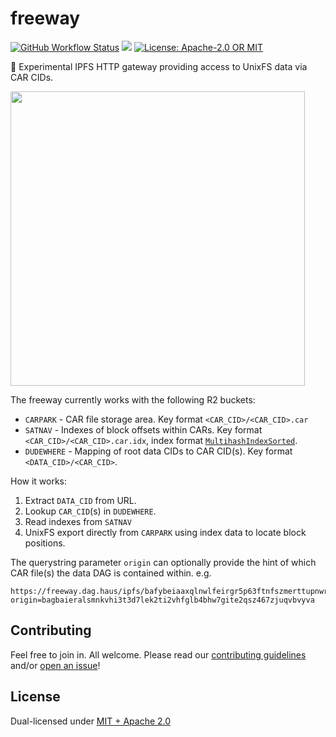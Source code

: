 # freeway

<p>
  <a href="https://github.com/web3-storage/freeway/actions/workflows/test.yaml"><img alt="GitHub Workflow Status" src="https://img.shields.io/github/workflow/status/web3-storage/freeway/Test?style=for-the-badge" /></a>
  <a href="https://discord.com/channels/806902334369824788/864892166470893588"><img src="https://img.shields.io/badge/chat-discord?style=for-the-badge&logo=discord&label=discord&logoColor=ffffff&color=7389D8" /></a>
  <a href="https://github.com/web3-storage/freeway/blob/main/LICENSE.md"><img alt="License: Apache-2.0 OR MIT" src="https://img.shields.io/badge/LICENSE-Apache--2.0%20OR%20MIT-yellow?style=for-the-badge" /></a>
</p>

🧪 Experimental IPFS HTTP gateway providing access to UnixFS data via CAR CIDs.

<img src="https://w3s.link/ipfs/bafybeibbcsx634rh4ignnxwttgj2xbpmc7f42l7zlp2lcuhz2tugjbdaoy/freeway-diagram.png" width="471" />

The freeway currently works with the following R2 buckets:

* `CARPARK` - CAR file storage area. Key format `<CAR_CID>/<CAR_CID>.car`
* `SATNAV` - Indexes of block offsets within CARs. Key format `<CAR_CID>/<CAR_CID>.car.idx`, index format [`MultihashIndexSorted`](https://ipld.io/specs/transport/car/carv2/#format-0x0401-multihashindexsorted).
* `DUDEWHERE` - Mapping of root data CIDs to CAR CID(s). Key format `<DATA_CID>/<CAR_CID>`.

How it works:

1. Extract `DATA_CID` from URL.
1. Lookup `CAR_CID`(s) in `DUDEWHERE`.
1. Read indexes from `SATNAV`
1. UnixFS export directly from `CARPARK` using index data to locate block positions.

The querystring parameter `origin` can optionally provide the hint of which CAR file(s) the data DAG is contained within. e.g.

```
https://freeway.dag.haus/ipfs/bafybeiaaxqlnwlfeirgr5p63ftnfszmerttupnwrim52h4zv2tfpntbjdy/data.txt?origin=bagbaieralsmnkvhi3t3d7lek2ti2vhfglb4bhw7gite2qsz467zjuqvbvyva
```

## Contributing

Feel free to join in. All welcome. Please read our [contributing guidelines](https://github.com/web3-storage/freeway/blob/main/CONTRIBUTING.md) and/or [open an issue](https://github.com/web3-storage/freeway/issues)!

## License

Dual-licensed under [MIT + Apache 2.0](https://github.com/web3-storage/freeway/blob/main/LICENSE.md)
